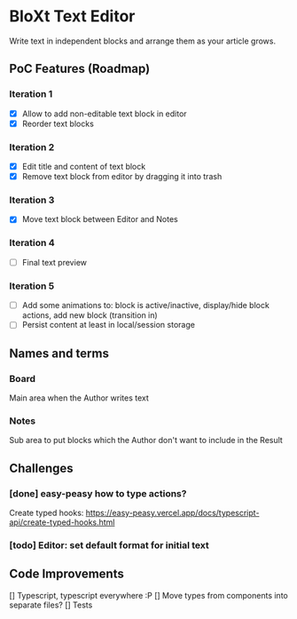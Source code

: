 # BloXt Text Editor
Write text in independent blocks and arrange them as your article grows.


## PoC Features (Roadmap)
### Iteration 1
- [x] Allow to add non-editable text block in editor
- [x] Reorder text blocks
### Iteration 2
- [x] Edit title and content of text block 
- [x] Remove text block from editor by dragging it into trash
### Iteration 3
- [x] Move text block between Editor and Notes
### Iteration 4
- [ ] Final text preview
### Iteration 5
- [ ] Add some animations to: block is active/inactive, display/hide block actions, add new block (transition in)
- [ ] Persist content at least in local/session storage
## Names and terms
### Board
Main area when the Author writes text

### Notes
Sub area to put blocks which the Author don't want to include in the Result

## Challenges
### [done] easy-peasy how to type actions?
Create typed hooks: https://easy-peasy.vercel.app/docs/typescript-api/create-typed-hooks.html

### [todo] Editor: set default format for initial text
 


## Code Improvements
[] Typescript, typescript everywhere :P
[] Move types from components into separate files?
[] Tests
